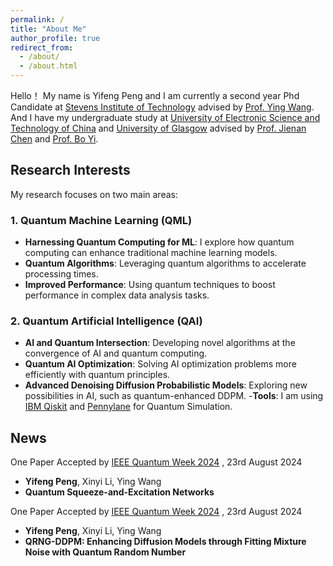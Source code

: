 ```yaml
---
permalink: /
title: "About Me"
author_profile: true
redirect_from: 
  - /about/
  - /about.html
---
```


Hello！ My name is Yifeng Peng and I am currently a second year Phd Candidate at [Stevens Institute of Technology](https://www.stevens.edu/) advised by [Prof. Ying Wang](https://www.stevens.edu/profile/ywang6). And I have my undergraduate study at [University of Electronic Science and Technology of China](https://en.uestc.edu.cn/) and [University of Glasgow](https://www.gla.ac.uk/) advised by [Prof. Jienan Chen](https://scholar.google.ca/citations?user=uAkKmZUAAAAJ&hl=en&oi=ao) and [Prof. Bo Yi](https://faculty.uestc.edu.cn/yibo/en/index.htm).

## Research Interests <i class="fas fa-flask"></i>

My research focuses on two main areas:

### 1. Quantum Machine Learning (QML) <i class="fas fa-atom"></i>
- **Harnessing Quantum Computing for ML**: I explore how quantum computing can enhance traditional machine learning models.
- **Quantum Algorithms**: Leveraging quantum algorithms to accelerate processing times.
- **Improved Performance**: Using quantum techniques to boost performance in complex data analysis tasks.

### 2. Quantum Artificial Intelligence (QAI) <i class="fas fa-brain"></i>
- **AI and Quantum Intersection**: Developing novel algorithms at the convergence of AI and quantum computing.
- **Quantum AI Optimization**: Solving AI optimization problems more efficiently with quantum principles.
- **Advanced Denoising Diffusion Probabilistic Models**: Exploring new possibilities in AI, such as quantum-enhanced DDPM.
-**Tools**: I am using [IBM Qiskit](https://www.ibm.com/quantum/qiskit) and [Pennylane](https://pennylane.ai/) for Quantum Simulation.

## News <i class="fa-solid fa-font-awesome"></i> 

<i class="fa-solid fa-wand-magic-sparkles"></i> One Paper Accepted by [IEEE Quantum Week 2024](https://qce.quantum.ieee.org/2024/) , 23rd August 2024
- **Yifeng Peng**, Xinyi Li, Ying Wang
- **Quantum Squeeze-and-Excitation Networks**

<i class="fa-solid fa-wand-magic-sparkles"></i> One Paper Accepted by [IEEE Quantum Week 2024](https://qce.quantum.ieee.org/2024/) , 23rd August 2024
- **Yifeng Peng**, Xinyi Li, Ying Wang
- **QRNG-DDPM: Enhancing Diffusion Models through Fitting Mixture Noise with Quantum Random Number**


<div id="clustrmaps-container" style="width: 200px; height: 200px;">
    <script type="text/javascript" id="clstr_globe" src="//clustrmaps.com/globe.js?d=dechcSMjaGO07G6CymH4u-Bg05CWw8GLJyjQW_JhEZg"></script>
</div>

<script type='text/javascript' id='clustrmaps' src='//cdn.clustrmaps.com/map_v2.js?cl=ffffff&w=250&t=n&d=dechcSMjaGO07G6CymH4u-Bg05CWw8GLJyjQW_JhEZg'></script>
